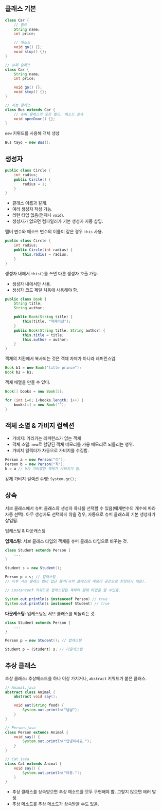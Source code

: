 ## 클래스 기본

```java
class Car {
    // 필드
    String name;
    int price;

    // 메소드
    void go() {};
    void stop() {};
}
```

```java
// 슈퍼 슬래스
class Car {
    String name;
    int price;

    void go() {};
    void stop() {};
}

// 서브 클래스
class Bus extends Car {
    // 슈퍼 클래스의 모든 필드, 메소드 상속
    void openDoor() {};
}
```

`new` 키위드를 사용해 객체 생성

```java
Bus tayo = new Bus();
```

## 생성자

```java
public class Circle {
    int radius;
    public Circle() {
        radius = 1;
    }
}
```

- 클래스 이름과 같게.
- 여러 생성자 작성 가능.
- 리턴 타입 없음(언제나 `void`).
- 생성자가 없으면 컴파일러가 기본 생성자 자동 삽입.

맴버 변수와 메소드 변수의 이름이 같은 경우 `this` 사용.

```java
public class Circle {
    int radius;
    public Circle(int radius) {
        this.radius = radius;
    }
}
```

생성자 내에서 `this()`를 쓰면 다른 생성자 호출 가능.

- 생성자 내에서만 사용.
- 생성자 코드 제일 처음에 사용해야 함.

```java
public class Book {
    String title;
    String author;

    public Book(String title) {
        this(title, "작자미상");
    }
    public Book(String title, String author) {
        this.title = title;
        this.author = author;
    }
}
```

객체의 치환에서 복사되는 것은 객체 자체가 아니라 레퍼런스임.

```java
Book b1 = new Book("litte prince");
Book b2 = b1;
```

객체 배열을 만들 수 있다.

```java
Book[] books = new Book[5];

for (int i=0; i<books.length; i++) {
    books[i] = new Book("");
}
```

## 객체 소멸 & 가비지 컬렉션

- 가비지: 가리키는 레퍼런스가 없는 객체
- 객체 소멸: `new`로 할당된 객체 메모리를 가용 메모리로 되돌리는 행위.
- 가비지 컬렉터가 자동으로 가비지를 수집함.

```java
Person a = new Person("김");
Person b = new Person("최");
b = a // b가 가리켰던 객체가 가비지가 됨.
```

강제 가비지 컬렉션 수행: `System.gc();`

## 상속

서브 클래스에서 슈퍼 클래스의 생성자 하나를 선택할 수 있음(매개변수의 개수에 따라 자동 선택). 아무 생성자도 선택하지 않을 경우, 자동으로 슈퍼 클래스의 기본 생성자가 삽입됨.

업캐스팅 & 다운캐스팅

**업캐스팅**: 서브 클래스 타입의 객체를 슈퍼 클래스 타입으로 바꾸는 것.

```java
class Student extends Person {
    ...
}

Student s = new Student();

Person p = s; // 업캐스팅
// 이후 서브 클래스 멤버 접근 불가(슈퍼 클래스의 메모리 공간으로 한정되기 때문).

// instanceof 키워드로 업캐스팅된 객체의 원래 타입을 알 수있음.

System.out.println(s instanceof Person) // true
System.out.println(s instanceof Student) // true
```

**다운캐스팅**: 업캐스팅된 서브 클래스를 되돌리는 것.

```java
class Student extends Person {
    ...
}

Person p = new Student(); // 업캐스팅

Student p = (Student) s; // 다운캐스팅
```

## 추상 클래스

추상 클래스: 추상메소드를 하나 이상 가지거나, `abstract` 키워드가 붙은 클래스.

```java
// Animal.java
abstract class Animal {
    abstract void say();

    void eat(String food) {
        System.out.println("냠냠");
    }
}

// Person.java
class Person extends Animal {
    void say() {
        System.out.println("안녕하세요.");
    }
}

// Cat.java
class Cat extends Animal {
    void say() {
        System.out.println("야옹.");
    }
}

```

- 추상 클래스를 상속받으면 추상 메소드를 모두 구현해야 함. 그렇지 않으면 에러 발생.
- 추상 메소드를 추상 메소드가 상속받을 수도 있음.
